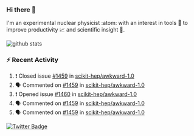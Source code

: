 ### Hi there 👋 

I'm an experimental nuclear physicist :atom: with an interest in tools :wrench: to improve productivity :chart_with_upwards_trend: and scientific insight :telescope:.

![github stats](https://github-readme-stats.vercel.app/api?username=agoose77&show_icons=true&hide_rank=true&hide_title=true&bg_color=30,e76445,904e95&text_color=efe3ec&icon_color=efe3ec)
<!--
**agoose77/agoose77** is a ✨ _special_ ✨ repository because its `README.md` (this file) appears on your GitHub profile.

Here are some ideas to get you started:

- 🔭 I’m currently working on ...
- 🌱 I’m currently learning ...
- 👯 I’m looking to collaborate on ...
- 🤔 I’m looking for help with ...
- 💬 Ask me about ...
- 📫 How to reach me: ...
- 😄 Pronouns: ...
- ⚡ Fun fact: ...
-->

### :zap: Recent Activity
<!--START_SECTION:activity-->
1. ❗️ Closed issue [#1459](https://github.com/scikit-hep/awkward-1.0/issues/1459) in [scikit-hep/awkward-1.0](https://github.com/scikit-hep/awkward-1.0)
2. 🗣 Commented on [#1459](https://github.com/scikit-hep/awkward-1.0/issues/1459) in [scikit-hep/awkward-1.0](https://github.com/scikit-hep/awkward-1.0)
3. ❗️ Opened issue [#1460](https://github.com/scikit-hep/awkward-1.0/issues/1460) in [scikit-hep/awkward-1.0](https://github.com/scikit-hep/awkward-1.0)
4. 🗣 Commented on [#1459](https://github.com/scikit-hep/awkward-1.0/issues/1459) in [scikit-hep/awkward-1.0](https://github.com/scikit-hep/awkward-1.0)
5. 🗣 Commented on [#1459](https://github.com/scikit-hep/awkward-1.0/issues/1459) in [scikit-hep/awkward-1.0](https://github.com/scikit-hep/awkward-1.0)
<!--END_SECTION:activity-->


[![Twitter Badge](https://img.shields.io/twitter/follow/agoose77?style=flat-square&logo=Twitter&logoColor=white&color=cornflowerblue)](https://twitter.com/agoose77)
